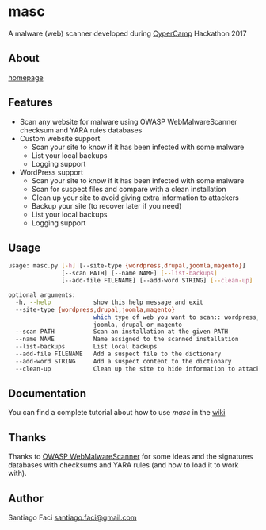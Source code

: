 # masc

A malware (web) scanner developed during [CyperCamp](http://www.cybercamp.es) Hackathon 2017

## About

[homepage](https://sfaci.github.io/masc)

## Features

* Scan any website for malware using OWASP WebMalwareScanner checksum and YARA rules databases
* Custom website support
  * Scan your site to know if it has been infected with some malware
  * List your local backups
  * Logging support
* WordPress support
  * Scan your site to know if it has been infected with some malware
  * Scan for suspect files and compare with a clean installation
  * Clean up your site to avoid giving extra information to attackers
  * Backup your site (to recover later if you need)
  * List your local backups
  * Logging support

## Usage

```bash
usage: masc.py [-h] [--site-type {wordpress,drupal,joomla,magento}]
               [--scan PATH] [--name NAME] [--list-backups]
               [--add-file FILENAME] [--add-word STRING] [--clean-up]

optional arguments:
  -h, --help            show this help message and exit
  --site-type {wordpress,drupal,joomla,magento}
                        which type of web you want to scan:: wordpress,
                        joomla, drupal or magento
  --scan PATH           Scan an installation at the given PATH
  --name NAME           Name assigned to the scanned installation
  --list-backups        List local backups
  --add-file FILENAME   Add a suspect file to the dictionary
  --add-word STRING     Add a suspect content to the dictionary
  --clean-up            Clean up the site to hide information to attackers
```

## Documentation

You can find a complete tutorial about how to use _masc_ in the [wiki](https://github.com/sfaci/masc/wiki)

## Thanks

Thanks to [OWASP WebMalwareScanner](https://github.com/maxlabelle/WebMalwareScanner) for some ideas and the signatures databases with checksums and YARA
rules (and how to load it to work with). 

## Author

Santiago Faci <santiago.faci@gmail.com>
